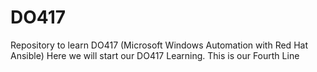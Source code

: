 # DO417
Repository to learn DO417 (Microsoft Windows Automation with Red Hat Ansible)
Here we will start our DO417 Learning.
This is our Fourth Line
